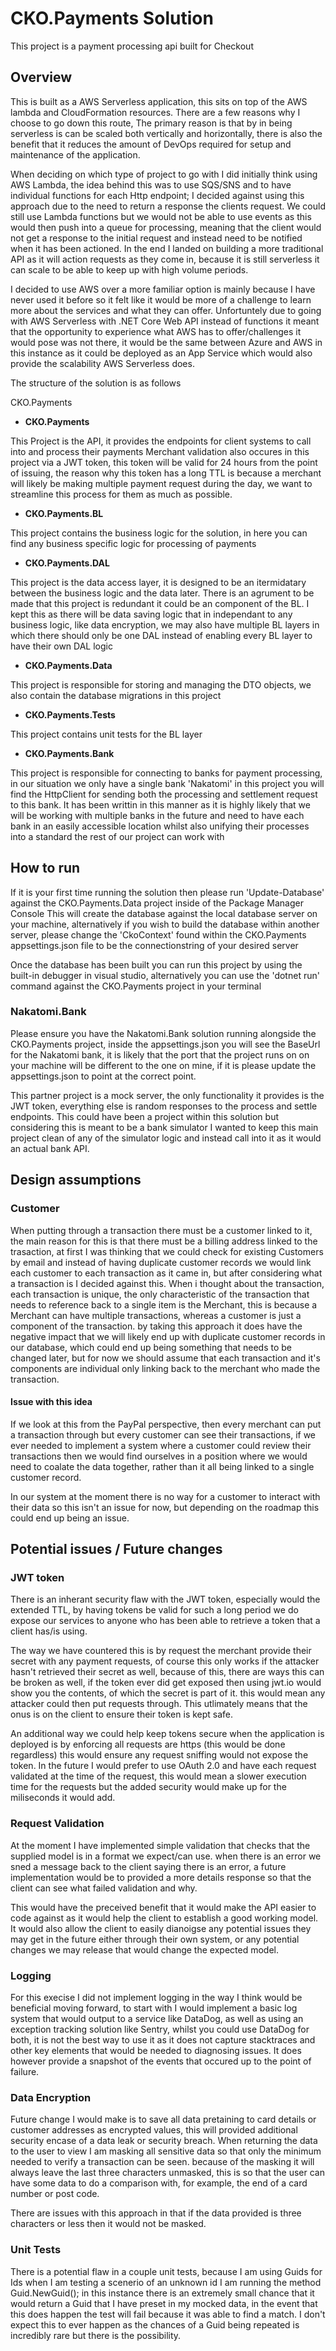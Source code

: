 # CKO.Payments Solution

This project is a payment processing api built for Checkout

## Overview

This is built as a AWS Serverless application, this sits on top of the AWS lambda and CloudFormation resources. 
There are a few reasons why I choose to go down this route, The primary reason is that by in being serverless is can be scaled both vertically and horizontally, there is also the benefit that it reduces the amount of DevOps required for setup and maintenance of the application.

When deciding on which type of project to go with I did initially think using AWS Lambda, the idea behind this was to use SQS/SNS and to have individual functions for each Http endpoint; 
I decided against using this approach due to the need to return a response the clients request. We could still use Lambda functions but we would not be able to use events as this would then push into a queue for processing, meaning that the client would not get a response to the initial request and instead need to be notified when it has been actioned.
In the end I landed on building a more traditional API as it will action requests as they come in, because it is still serverless it can scale to be able to keep up with high volume periods.

I decided to use AWS over a more familiar option is mainly because I have never used it before so it felt like it would be more of a challenge to learn more about the services and what they can offer. Unfortuntely due to going with AWS Serverless with .NET Core Web API instead of functions it meant that the opportunity to experience what AWS has to offer/challenges it would pose was not there, it would be the same between Azure and AWS in this instance as it could be deployed as an App Service which would also provide the scalability AWS Serverless does.

The structure of the solution is as follows

CKO.Payments
- **CKO.Payments**

This Project is the API, it provides the endpoints for client systems to call into and process their payments
Merchant validation also occures in this project via a JWT token, this token will be valid for 24 hours from the point of issuing, the reason why this token has a long TTL is because a merchant will likely be making multiple payment request during the day, we want to streamline this process for them as much as possible.

- **CKO.Payments.BL**

This project contains the business logic for the solution, in here you can find any business specific logic for processing of payments

- **CKO.Payments.DAL**

This project is the data access layer, it is designed to be an itermidatary between the business logic and the data later.
There is an agrument to be made that this project is redundant it could be an component of the BL.
I kept this as there will be data saving logic that in independant to any business logic, like data encryption, we 
may also have multiple BL layers in which there should only be one DAL instead of enabling every BL layer to have their own DAL logic

- **CKO.Payments.Data**

This project is responsible for storing and managing the DTO objects, we also contain the database migrations in this project

- **CKO.Payments.Tests**

This project contains unit tests for the BL layer

- **CKO.Payments.Bank**

This project is responsible for connecting to banks for payment processing, in our situation we only have a single bank 'Nakatomi' in this project you will find the HttpClient for sending both the processing and settlement request to this bank.
It has been writtin in this manner as it is highly likely that we will be working with multiple banks in the future and need to have each bank in an easily accessible location whilst also unifying their processes into a standard the rest of our project can work with

## How to run

If it is your first time running the solution then please run 'Update-Database' against the CKO.Payments.Data project inside of the Package Manager Console
This will create the database against the local database server on your machine, alternatively if you wish to build the database within another server, please change the 'CkoContext' found within the CKO.Payments appsettings.json file to be the connectionstring of your desired server

Once the database has been built you can run this project by using the built-in debugger in visual studio, alternatively you can use the 'dotnet run' command against the CKO.Payments project in your terminal

### Nakatomi.Bank

Please ensure you have the Nakatomi.Bank solution running alongside the CKO.Payments project, inside the appsettings.json you will see the BaseUrl for the Nakatomi bank, it is likely that the port that the project runs on on your machine will be different to the one on mine, if it is please update the appsettings.json to point at the correct point.

This partner project is a mock server, the only functionality it provides is the JWT token, everything else is random responses to the process and settle endpoints. This could have been a project within this solution but considering this is meant to be a bank simulator I wanted to keep this main project clean of any of the simulator logic and instead call into it as it would an actual bank API.

## Design assumptions

### Customer

When putting through a transaction there must be a customer linked to it, the main reason for this is that there must be a billing address linked to the trasaction, at first I was thinking that we could check for existing Customers by email and instead of having duplicate customer records we would link each customer to each transaction as it came in, but after considering what a transaction is I decided against this. When i thought about the transaction, each transaction is unique, the only characteristic of the transaction that needs to reference back to a single item is the Merchant, this is because a Merchant can have multiple transactions, whereas a customer is just a component of the transaction. by taking this approach it does have the negative impact that we will likely end up with duplicate customer records in our database, which could end up being something that needs to be changed later, but for now we should assume that each transaction and it's components are individual only linking back to the merchant who made the transaction.

#### Issue with this idea

If we look at this from the PayPal perspective, then every merchant can put a transaction through but every customer can see their transactions, if we ever needed to implement a system where a customer could review their transactions then we would find ourselves in a position where we would need to coalate the data together, rather than it all being linked to a single customer record.

In our system at the moment there is no way for a customer to interact with their data so this isn't an issue for now, but depending on the roadmap this could end up being an issue.

## Potential issues / Future changes

### JWT token

There is an inherant security flaw with the JWT token, especially would the extended TTL, by having tokens be valid for such a long period we do expose our services to anyone who has been able to retrieve a token that a client has/is using.

The way we have countered this is by request the merchant provide their secret with any payment requests, of course this only works if the attacker hasn't retrieved their secret as well, 
because of this, there are ways this can be broken as well, if the token ever did get exposed then using jwt.io would show you the contents, of which the secret is part of it. this would mean any attacker could then put requests through.
This utlimately means that the onus is on the client to ensure their token is kept safe. 

An additional way we could help keep tokens secure when the application is deployed is by enforcing all requests are https (this would be done regardless) this would ensure any request sniffing would not expose the token.
In the future I would prefer to use OAuth 2.0 and have each request validated at the time of the request, this would mean a slower execution time for the requests but the added security would make up for the miliseconds it would add.

### Request Validation

At the moment I have implemented simple validation that checks that the supplied model is in a format we expect/can use. when there is an error we sned a message back to the client saying there is an error, a future implementation would be to provided a more details response so that the client can see what failed validation and why. 

This would have the preceived benefit that it would make the API easier to code against as it would help the client to establish a good working model. It would also allow the client to easily dianoigse any potential issues they may get in the future either through their own system, or any potential changes we may release that would change the expected model.

### Logging 

For this execise I did not implement logging in the way I think would be beneficial moving forward, to start with I would implement a basic log system that would output to a service like DataDog, as well as using an exception tracking solution like Sentry, whilst you could use DataDog for both, it is not the best way to use it as it does not capture stacktraces and other key elements that would be needed to diagnosing issues. It does however provide a snapshot of the events that occured up to the point of failure.

### Data Encryption

Future change I would make is to save all data pretaining to card details or customer addresses as encrypted values, this will provided additional security encase of a data leak or security breach. When returning the data to the user to view I am masking all sensitive data so that only the minimum needed to verify a transaction can be seen. because of the masking it will always leave the last three characters unmasked, this is so that the user can have some data to do a comparison with, for example, the end of a card number or post code.

There are issues with this approach in that if the data provided is three characters or less then it would not be masked.

### Unit Tests

There is a potential flaw in a couple unit tests, because I am using Guids for Ids when I am testing a scenerio of an unknown id I am running the method Guid.NewGuid(); in this instance there is an extremely small chance that it would return a Guid that I have preset in my mocked data, in the event that this does happen the test will fail because it was able to find a match. I don't expect this to ever happen as the chances of a Guid being repeated is incredibly rare but there is the possibility.

